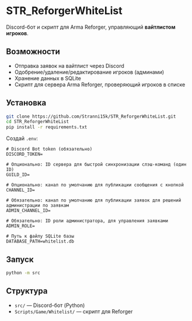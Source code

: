 # STR_ReforgerWhiteList

Discord-бот и скрипт для Arma Reforger, управляющий **вайтлистом игроков**.

## Возможности
- Отправка заявок на вайтлист через Discord  
- Одобрение/удаление/редактирование игроков (админами)  
- Хранение данных в SQLite  
- Скрипт для сервера Arma Reforger, проверяющий игроков в списке  

## Установка
```bash
git clone https://github.com/Stranni15k/STR_ReforgerWhiteList.git
cd STR_ReforgerWhiteList
pip install -r requirements.txt
```

Создай `.env`:
```
# Discord Bot token (обязательно)
DISCORD_TOKEN=

# Опционально: ID сервера для быстрой синхронизации слэш-команд (один ID)
GUILD_ID=

# Опционально: канал по умолчанию для публикации сообщения с кнопкой
CHANNEL_ID=

# Обязательно: канал по умолчанию для публикации заявок для решений администрации по заявкам
ADMIN_CHANNEL_ID=

# Обязательно: ID роли администратора, для управления заявками
ADMIN_ROLE=

# Путь к файлу SQLite базы
DATABASE_PATH=whitelist.db
```

## Запуск
```bash
python -m src
```

## Структура
- `src/` — Discord-бот (Python)  
- `Scripts/Game/Whitelist/` — скрипт для Reforger  
